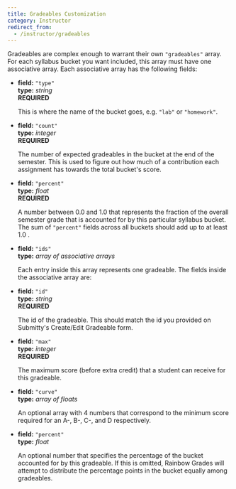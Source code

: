 ```yaml
---
title: Gradeables Customization
category: Instructor
redirect_from:
  - /instructor/gradeables
---
```


Gradeables are complex enough to warrant their own ``"gradeables"`` array.
For each syllabus bucket you want included, this array must have one associative 
array. Each associative array has the following fields:

* **field:** ``"type"``  
  **type:** _string_  
  **REQUIRED**

  This is where the name of the bucket goes, e.g. ``"lab"`` or ``"homework"``.

* **field:** ``"count"``  
  **type:** _integer_  
  **REQUIRED**

  The number of expected gradeables in the bucket at the end of the semester. This is used
  to figure out how much of a contribution each assignment has towards the total bucket's score.

* **field:** ``"percent"``  
  **type:** _float_  
  **REQUIRED**

  A number between 0.0 and 1.0 that represents the fraction of the overall semester grade that
  is accounted for by this particular syllabus bucket. The sum of ``"percent"`` fields across all
  buckets should add up to at least 1.0 .

* **field:** ``"ids"``  
  **type:** _array of associative arrays_  

  Each entry inside this array represents one gradeable. The fields inside the associative array are:

* **field:** ``"id"``  
  **type:** _string_  
  **REQUIRED**

  The id of the gradeable. This should match the id you provided on Submitty's Create/Edit Gradeable form.

* **field:** ``"max"``  
  **type:** _integer_  
  **REQUIRED**

  The maximum score (before extra credit) that a student can receive for this gradeable.

* **field:** ``"curve"``  
  **type:** _array of floats_  

  An optional array with 4 numbers that correspond to the minimum score required for an A-, B-, C-, and D respectively.

* **field:** ``"percent"``  
  **type:** _float_  

  An optional number that specifies the percentage of the bucket accounted for by this gradeable. If this is omitted, Rainbow
  Grades will attempt to distribute the percentage points in the bucket equally among gradeables.
